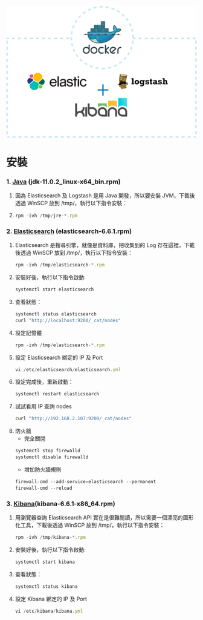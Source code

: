 

![](https://github.com/wdwd2233/Notes/blob/master/Linux/img/ELK.png?raw=true)


# 安裝

### 1. [Java](https://www.oracle.com/technetwork/java/javase/downloads/jdk11-downloads-5066655.html) (jdk-11.0.2_linux-x64_bin.rpm)
 1. 因為 Elasticsearch 及 Logstash 是用 Java 開發，所以要安裝 JVM，下載後透過 WinSCP 放到 /tmp/，執行以下指令安裝：
 2.
	```javascript
	rpm -ivh /tmp/jre-*.rpm
	```
### 2. [Elasticsearch](https://www.elastic.co/downloads/elasticsearch) (elasticsearch-6.6.1.rpm)
 1. Elasticsearch 是搜尋引擎，就像是資料庫，把收集到的 Log 存在這裡，下載後透過 WinSCP 放到 /tmp/，執行以下指令安裝：
	```javascript
	rpm -ivh /tmp/elasticsearch-*.rpm
	```
 2. 安裝好後，執行以下指令啟動: 
	```javascript
	systemctl start elasticsearch
	```
 3. 查看狀態：
 	```javascript
	systemctl status elasticsearch
	curl "http://localhost:9200/_cat/nodes"
	```
 4. 設定記憶體
	```javascript
	rpm -ivh /tmp/elasticsearch-*.rpm
	```
 5. 設定 Elasticsearch 綁定的 IP 及 Port
 	```javascript
	vi /etc/elasticsearch/elasticsearch.yml
	```
 6. 設定完成後，重新啟動：
  	```javascript
	systemctl restart elasticsearch
	```
 7. 試試看用 IP 查詢 nodes
   	```javascript
	curl "http://192.168.2.107:9200/_cat/nodes"
	```
 8. 防火牆
	* 完全關閉
     ```javascript
	systemctl stop firewalld
	systemctl disable firewalld
	```
	* 增加防火牆規則
     ```javascript
	firewall-cmd --add-service=elasticsearch --permanent
	firewall-cmd --reload
	```
	
### 3. [Kibana](https://www.elastic.co/downloads/kibana)(kibana-6.6.1-x86_64.rpm)

1. 用瀏覽器查詢 Elasticsearch API 實在是很難閱讀，所以需要一個漂亮的圖形化工具，下載後透過 WinSCP 放到 /tmp/，執行以下指令安裝：
	```javascript
	rpm -ivh /tmp/kibana-*.rpm
	```
2. 安裝好後，執行以下指令啟動: 
	```javascript
	systemctl start kibana
	```
3. 查看狀態：
 	```javascript
	systemctl status kibana
	```
4. 設定 Kibana  綁定的 IP 及 Port
 	```javascript
	vi /etc/kibana/kibana.yml
	```